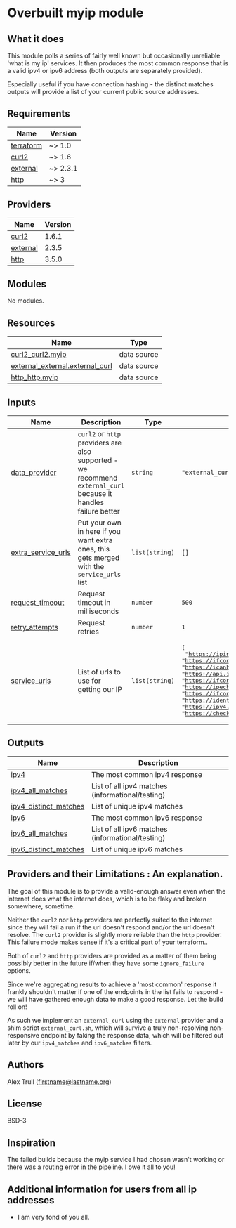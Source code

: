 # Overbuilt myip module

## What it does

This module polls a series of fairly well known but occasionally unreliable 'what is my ip' services. It then produces the most common response that is a valid ipv4 or ipv6 address (both outputs are separately provided).

Especially useful if you have connection hashing - the distinct matches outputs will provide a list of your current public source addresses.

<!-- BEGINNING OF PRE-COMMIT-TERRAFORM DOCS HOOK -->
## Requirements

| Name | Version |
|------|---------|
| <a name="requirement_terraform"></a> [terraform](#requirement\_terraform) | ~> 1.0 |
| <a name="requirement_curl2"></a> [curl2](#requirement\_curl2) | ~> 1.6 |
| <a name="requirement_external"></a> [external](#requirement\_external) | ~> 2.3.1 |
| <a name="requirement_http"></a> [http](#requirement\_http) | ~> 3 |

## Providers

| Name | Version |
|------|---------|
| <a name="provider_curl2"></a> [curl2](#provider\_curl2) | 1.6.1 |
| <a name="provider_external"></a> [external](#provider\_external) | 2.3.5 |
| <a name="provider_http"></a> [http](#provider\_http) | 3.5.0 |

## Modules

No modules.

## Resources

| Name | Type |
|------|------|
| [curl2_curl2.myip](https://registry.terraform.io/providers/mehulgohil/curl2/latest/docs/data-sources/curl2) | data source |
| [external_external.external_curl](https://registry.terraform.io/providers/hashicorp/external/latest/docs/data-sources/external) | data source |
| [http_http.myip](https://registry.terraform.io/providers/hashicorp/http/latest/docs/data-sources/http) | data source |

## Inputs

| Name | Description | Type | Default | Required |
|------|-------------|------|---------|:--------:|
| <a name="input_data_provider"></a> [data\_provider](#input\_data\_provider) | `curl2` or `http` providers are also supported - we recommend `external_curl` because it handles failure better | `string` | `"external_curl"` | no |
| <a name="input_extra_service_urls"></a> [extra\_service\_urls](#input\_extra\_service\_urls) | Put your own in here if you want extra ones, this gets merged with the `service_urls` list | `list(string)` | `[]` | no |
| <a name="input_request_timeout"></a> [request\_timeout](#input\_request\_timeout) | Request timeout in milliseconds | `number` | `500` | no |
| <a name="input_retry_attempts"></a> [retry\_attempts](#input\_retry\_attempts) | Request retries | `number` | `1` | no |
| <a name="input_service_urls"></a> [service\_urls](#input\_service\_urls) | List of urls to use for getting our IP | `list(string)` | <pre>[<br/>  "https://ipinfo.io/ip",<br/>  "https://ifconfig.co",<br/>  "https://icanhazip.com",<br/>  "https://api.ipify.org",<br/>  "https://ifconfig.me",<br/>  "https://ipecho.net/plain",<br/>  "https://ifconfig.io",<br/>  "https://ident.me",<br/>  "https://ipv4.ident.me",<br/>  "https://checkip.amazonaws.com"<br/>]</pre> | no |

## Outputs

| Name | Description |
|------|-------------|
| <a name="output_ipv4"></a> [ipv4](#output\_ipv4) | The most common ipv4 response |
| <a name="output_ipv4_all_matches"></a> [ipv4\_all\_matches](#output\_ipv4\_all\_matches) | List of all ipv4 matches (informational/testing) |
| <a name="output_ipv4_distinct_matches"></a> [ipv4\_distinct\_matches](#output\_ipv4\_distinct\_matches) | List of unique ipv4 matches |
| <a name="output_ipv6"></a> [ipv6](#output\_ipv6) | The most common ipv6 response |
| <a name="output_ipv6_all_matches"></a> [ipv6\_all\_matches](#output\_ipv6\_all\_matches) | List of all ipv6 matches (informational/testing) |
| <a name="output_ipv6_distinct_matches"></a> [ipv6\_distinct\_matches](#output\_ipv6\_distinct\_matches) | List of unique ipv6 matches |
<!-- END OF PRE-COMMIT-TERRAFORM DOCS HOOK -->

## Providers and their Limitations : An explanation.

The goal of this module is to provide a valid-enough answer even when the internet does what the internet does, which is to be flaky and broken somewhere, sometime.

Neither the `curl2` nor `http` providers are perfectly suited to the internet since they will fail a run if the url doesn't respond and/or the url doesn't resolve. The `curl2` provider is slightly more reliable than the `http` provider. This failure mode makes sense if it's a critical part of your terraform..

Both of `curl2` and `http` providers are provided as a matter of them being possibly better in the future if/when they have some `ignore_failure` options.

Since we're aggregating results to achieve a 'most common' response it frankly shouldn't matter if one of the endpoints in the list fails to respond - we will have gathered enough data to make a good response. Let the build roll on!

As such we implement an `external_curl` using the `external` provider and a shim script `external_curl.sh`, which will survive a truly non-resolving non-responsive endpoint by faking the response data, which will be filtered out later by our `ipv4_matches` and `ipv6_matches` filters.

## Authors

Alex Trull (firstname@lastname.org)

## License

BSD-3

## Inspiration

The failed builds because the myip service I had chosen wasn't working or there was a routing error in the pipeline. I owe it all to you!

## Additional information for users from all ip addresses

* I am very fond of you all.